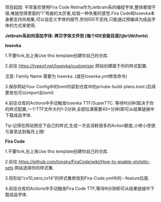 项目起因: 平常喜欢使用Fira Code Retina作为Jetbrain系的编程字体,整体都很不错,唯独觉得里面的"l"弯曲的太厉害,给我一种失衡的感觉.Fira Code和Iosevka本身都支持风格集,可以自定义字体的细节,奈何IDE不支持,只能通过预编译为成品字体的方式来使用.

**Jetbrain系如何添加字体: 拷贝字体文件到 [每个IDE安装目录]\jbr\lib\fonts\\**

**Iosevka**

1.不要fork,右上角Use this template创建你自己的仓库.

2.前往 https://typeof.net/Iosevka/customizer 网站创建属于你的样式配置.

注意: Family Name 需要为 Iosevka .(或在Iosevka.yml修改命令)

3.保存网站Your Config中的toml内容到仓库中的private-build-plans.toml.(后续更改也可以import此toml)

4.前往仓库的Actions中手动触发Iosevka TTF/SuperTTC.
等待N分钟(取决于你的样式配置,一个TTF文件大约1-2分钟,全部拉满需要40+分钟)即可从结果链接中下载成品字体.

Tip:记得在网站预览下自己的样式,生成一次会消耗很多的Action额度,小修小改很亏甚至达到每月上限!

**Fira Code**

1.不要fork,右上角Use this template创建你自己的仓库.

2.前往 https://github.com/tonsky/FiraCode/wiki/How-to-enable-stylistic-sets 网站选择你的样式集.

3.将形如“cv10,zero,cv14”的样式集修改到Fira-Code.yml中的--feature后面.

4.前往仓库的Actions中手动触发Fira Code TTF,等待N分钟即可从结果链接中下载成品字体.
